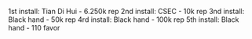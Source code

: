 1st install: Tian Di Hui - 6.250k rep
2nd install: CSEC - 10k rep
3nd install: Black hand - 50k rep
4rd install: Black hand - 100k rep
5th install: Black hand - 110 favor

